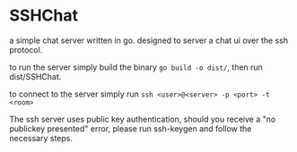 # SSHChat
a simple chat server written in go. designed to server a chat ui over the ssh protocol.

to run the server simply build the binary `go build -o dist/`, then run dist/SSHChat.

to connect to the server simply run `ssh <user>@<server> -p <port> -t <room>`
  
The ssh server uses public key authentication, should you receive a "no publickey presented" error, please run ssh-keygen and follow the necessary steps.
